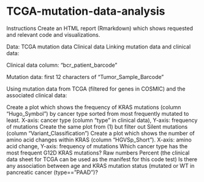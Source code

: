 # TCGA-mutation-data-analysis

Instructions
Create an HTML report (Rmarkdown) which shows requested and relevant code and visualizations.

Data: TCGA mutation data Clinical data Linking mutation data and clinical data:

Clinical data column: “bcr_patient_barcode”

Mutation data: first 12 characters of “Tumor_Sample_Barcode”

Using mutation data from TCGA (filtered for genes in COSMIC) and the associated clinical data:

Create a plot which shows the frequency of KRAS mutations (column “Hugo_Symbol”) by cancer type sorted from most frequently mutated to least.
X-axis: cancer type (column “type” in clinical data), Y-axis: frequency of mutations
Create the same plot from (1) but filter out Silent mutations (column “Variant_Classification”)
Create a plot which shows the number of amino acid changes within KRAS (column “HGVSp_Short”).
X-axis: amino acid change, Y-axis: frequency of mutations
Which cancer type has the most frequent G12D KRAS mutations?
Raw numbers
Percent (the clinical data sheet for TCGA can be used as the manifest for this code test)
Is there any association between age and KRAS mutation status (mutated or WT in pancreatic cancer (type==”PAAD”)?
